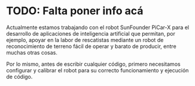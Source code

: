 # TODO: Falta poner info acá

Actualmente estamos trabajando con el robot SunFounder PiCar-X para el desarrollo de aplicaciones de inteligencia artificial que permitan, por ejemplo, apoyar en la labor de rescatistas mediante un robot de reconocimiento de terreno fácil de operar y barato de producir, entre muchas otras cosas.

Por lo mismo, antes de escribir cualquier código, primero necesitamos configurar y calibrar el robot para su correcto funcionamiento y ejecución de código.
